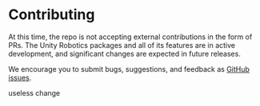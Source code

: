 # Contributing

At this time, the repo is not accepting external contributions in the form of PRs. The Unity Robotics packages and all of its features are in active development, and significant changes are expected in future releases.

We encourage you to submit bugs, suggestions, and feedback as [GitHub issues](https://github.com/Unity-Technologies/Robotics-Warehouse/issues).


useless change